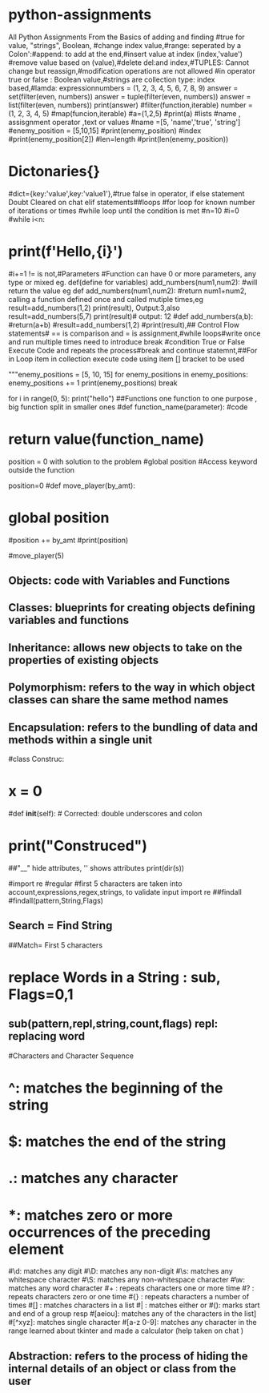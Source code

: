 # python-assignments
All Python Assignments 
From the Basics of adding and finding #true for value, "strings", Boolean, #change index value,#range: seperated by a Colon':#append: to add at the end,#insert value at index (index,'value')
#remove value based on (value),#delete del:and index,#TUPLES: Cannot change but reassign,#modification operations are not allowed
#in operator true or false : Boolean value,#strings are collection type: index based,#lamda: expressionnumbers = (1, 2, 3, 4, 5, 6, 7, 8, 9)
answer = set(filter(even, numbers))
answer = tuple(filter(even, numbers))
answer = list(filter(even, numbers))
print(answer)
#filter(function,iterable)
number = (1, 2, 3, 4, 5)
#map(funcion,iterable)
#a=(1,2,5)
#print(a)
#lists
#name , assisgnment operator ,text or values
#name =[5, 'name','true', 'string']
#enemy_position = [5,10,15]
#print(enemy_position)
#index
#print(enemy_position[2])
#len=length
#print(len(enemy_position))
# Dictonaries{}
#dict={key:'value',key:'value1'},#true false in operator, if else statement Doubt Cleared on chat
elif statements##loops
  #for loop for known number of iterations or times
  #while loop until the condition is met
#n=10
#i=0
#while i<n:
# print(f'Hello,{i}')
#i+=1 != is not,#Parameters
#Function can have 0 or more parameters, any type or mixed eg. def(define for variables) add_numbers(num1,num2):
#will return the value eg def add_numbers(num1,num2):
#return num1+num2, calling a function defined once and called mutiple times,eg result=add_numbers(1,2) print(result), Output:3,also result=add_numbers(5,7) print(result)# output: 12
#def add_numbers(a,b):
#return(a+b)
#result=add_numbers(1,2)
#print(result),## Control Flow statements# == is comparison and = is assignment,#while loops#write once and run multiple times need to introduce break
#condition True or False Execute Code and repeats the process#break and continue statemnt,##For in Loop item in collection execute code using item  [] bracket to be used

"""enemy_positions = [5, 10, 15]
for enemy_positions in enemy_positions:
  enemy_positions += 1
  print(enemy_positions)
  break

for i in range(0, 5):
  print("hello")
  ##Functions one function to one purpose , big function split in smaller ones
  #def function_name(parameter):
  #code
  # return value(function_name)
  position = 0 with solution to the problem
  #global position #Access keyword outside the function



position=0
#def move_player(by_amt):
 # global position
  #position += by_amt
  #print(position)

#move_player(5)
## Objects: code with Variables and Functions
## Classes: blueprints for creating objects defining variables and functions
## Inheritance: allows new objects to take on the properties of existing objects
## Polymorphism: refers to the way in which object classes can share the same method names
## Encapsulation: refers to the bundling of data and methods within a single unit
#class Construc:
 # x = 0
  #def __init__(self):  # Corrected: double underscores and colon
   # print("Construced")
   ##"__" hide attributes, '' shows attributes
print(dir(s))

#import re
#regular #first 5  characters are taken into account,expressions,regex,strings, to validate input
import re
##findall 
  #findall(pattern,String,Flags)
  ## Search = Find String 
##Match= First 5 characters
# replace Words in a String : sub, Flags=0,1
## sub(pattern,repl,string,count,flags) repl: replacing word
#Characters and Character Sequence
# ^: matches the beginning of the string
# $: matches the end of the string
# .: matches any character
# *: matches zero or more occurrences of the preceding element
#\d: matches any digit
#\D: matches any non-digit
#\s: matches any whitespace character
#\S: matches any non-whitespace character
#\w: matches any word character
#+ : repeats characters one or  more time 
#? : repeats characters zero or one time
#{} : repeats characters a number of times
#[] : matches characters in a list
#| : matches either or
#(): marks start and end of a group resp
#[aeiou]: matches any of the characters in the list]
#[^xyz]: matches single character
#[a-z 0-9]: matches any character in the range
learned about tkinter and made a calculator 
(help taken on chat )
## Abstraction: refers to the process of hiding the internal details of an object or class from the user

